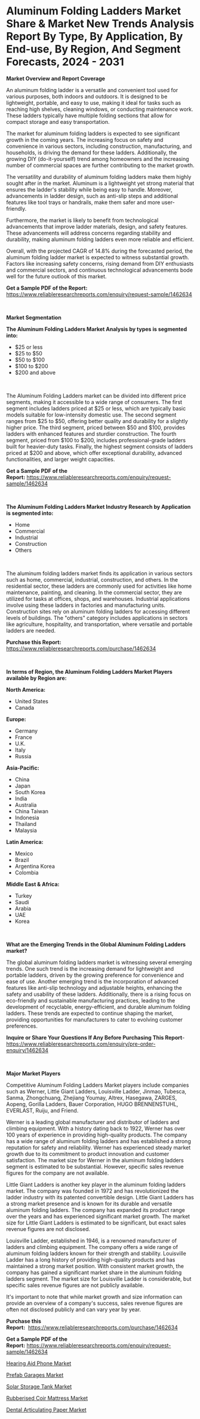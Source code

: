 <p><h1>Aluminum Folding Ladders Market Share & Market New Trends Analysis Report By Type, By Application, By End-use, By Region, And Segment Forecasts, 2024 - 2031</h1></p><p><strong>Market Overview and Report Coverage</strong></p>
<p><p>An aluminum folding ladder is a versatile and convenient tool used for various purposes, both indoors and outdoors. It is designed to be lightweight, portable, and easy to use, making it ideal for tasks such as reaching high shelves, cleaning windows, or conducting maintenance work. These ladders typically have multiple folding sections that allow for compact storage and easy transportation.</p><p>The market for aluminum folding ladders is expected to see significant growth in the coming years. The increasing focus on safety and convenience in various sectors, including construction, manufacturing, and households, is driving the demand for these ladders. Additionally, the growing DIY (do-it-yourself) trend among homeowners and the increasing number of commercial spaces are further contributing to the market growth.</p><p>The versatility and durability of aluminum folding ladders make them highly sought after in the market. Aluminum is a lightweight yet strong material that ensures the ladder's stability while being easy to handle. Moreover, advancements in ladder design, such as anti-slip steps and additional features like tool trays or handrails, make them safer and more user-friendly.</p><p>Furthermore, the market is likely to benefit from technological advancements that improve ladder materials, design, and safety features. These advancements will address concerns regarding stability and durability, making aluminum folding ladders even more reliable and efficient.</p><p>Overall, with the projected CAGR of 14.8% during the forecasted period, the aluminum folding ladder market is expected to witness substantial growth. Factors like increasing safety concerns, rising demand from DIY enthusiasts and commercial sectors, and continuous technological advancements bode well for the future outlook of this market.</p></p>
<p><strong>Get a Sample PDF of the Report:</strong> <a href="https://www.reliableresearchreports.com/enquiry/request-sample/1462634">https://www.reliableresearchreports.com/enquiry/request-sample/1462634</a></p>
<p>&nbsp;</p>
<p><strong>Market Segmentation</strong></p>
<p><strong>The Aluminum Folding Ladders Market Analysis by types is segmented into:</strong></p>
<p><ul><li>$25 or less</li><li>$25 to $50</li><li>$50 to $100</li><li>$100 to $200</li><li>$200 and above</li></ul></p>
<p>&nbsp;</p>
<p><p>The Aluminum Folding Ladders market can be divided into different price segments, making it accessible to a wide range of consumers. The first segment includes ladders priced at $25 or less, which are typically basic models suitable for low-intensity domestic use. The second segment ranges from $25 to $50, offering better quality and durability for a slightly higher price. The third segment, priced between $50 and $100, provides ladders with enhanced features and sturdier construction. The fourth segment, priced from $100 to $200, includes professional-grade ladders built for heavier-duty tasks. Finally, the highest segment consists of ladders priced at $200 and above, which offer exceptional durability, advanced functionalities, and larger weight capacities.</p></p>
<p><strong>Get a Sample PDF of the Report:</strong>&nbsp;<a href="https://www.reliableresearchreports.com/enquiry/request-sample/1462634">https://www.reliableresearchreports.com/enquiry/request-sample/1462634</a></p>
<p>&nbsp;</p>
<p><strong>The Aluminum Folding Ladders Market Industry Research by Application is segmented into:</strong></p>
<p><ul><li>Home</li><li>Commercial</li><li>Industrial</li><li>Construction</li><li>Others</li></ul></p>
<p>&nbsp;</p>
<p><p>The aluminum folding ladders market finds its application in various sectors such as home, commercial, industrial, construction, and others. In the residential sector, these ladders are commonly used for activities like home maintenance, painting, and cleaning. In the commercial sector, they are utilized for tasks at offices, shops, and warehouses. Industrial applications involve using these ladders in factories and manufacturing units. Construction sites rely on aluminum folding ladders for accessing different levels of buildings. The "others" category includes applications in sectors like agriculture, hospitality, and transportation, where versatile and portable ladders are needed.</p></p>
<p><strong>Purchase this Report:</strong>&nbsp; <a href="https://www.reliableresearchreports.com/purchase/1462634">https://www.reliableresearchreports.com/purchase/1462634</a></p>
<p>&nbsp;</p>
<p><strong>In terms of Region, the Aluminum Folding Ladders Market Players available by Region are:</strong></p>
<p>
    <p> <strong> North America: </strong>
        <ul>
            <li>United States</li>
            <li>Canada</li>
        </ul>
        </p> 
    <p> <strong> Europe: </strong>
        <ul>
            <li>Germany</li>
            <li>France</li>
            <li>U.K.</li>
            <li>Italy</li>
            <li>Russia</li>
        </ul>
        </p> 
    <p> <strong> Asia-Pacific: </strong>
        <ul>
            <li>China</li>
            <li>Japan</li>
            <li>South Korea</li>
            <li>India</li>
            <li>Australia</li>
            <li>China Taiwan</li>
            <li>Indonesia</li>
            <li>Thailand</li>
            <li>Malaysia</li>
        </ul>
        </p> 
    <p> <strong> Latin America: </strong>
        <ul>
            <li>Mexico</li>
            <li>Brazil</li>
            <li>Argentina Korea</li>
            <li>Colombia</li>
        </ul>
        </p> 
    <p> <strong> Middle East & Africa: </strong>
        <ul>
            <li>Turkey</li>
            <li>Saudi</li>
            <li>Arabia</li>
            <li>UAE</li>
            <li>Korea</li>
        </ul>
    </p>
    </p>
<p>&nbsp;</p>
<p><strong>What are the Emerging Trends in the Global Aluminum Folding Ladders market?</strong></p>
<p><p>The global aluminum folding ladders market is witnessing several emerging trends. One such trend is the increasing demand for lightweight and portable ladders, driven by the growing preference for convenience and ease of use. Another emerging trend is the incorporation of advanced features like anti-slip technology and adjustable heights, enhancing the safety and usability of these ladders. Additionally, there is a rising focus on eco-friendly and sustainable manufacturing practices, leading to the development of recyclable, energy-efficient, and durable aluminum folding ladders. These trends are expected to continue shaping the market, providing opportunities for manufacturers to cater to evolving customer preferences.</p></p>
<p><strong>Inquire or Share Your Questions If Any Before Purchasing This Report</strong>- <a href="https://www.reliableresearchreports.com/enquiry/pre-order-enquiry/1462634">https://www.reliableresearchreports.com/enquiry/pre-order-enquiry/1462634</a></p>
<p>&nbsp;</p>
<p><strong>Major Market Players</strong></p>
<p><p>Competitive Aluminum Folding Ladders Market players include companies such as Werner, Little Giant Ladders, Louisville Ladder, Jinmao, Tubesca, Sanma, Zhongchuang, Zhejiang Youmay, Altrex, Hasegawa, ZARGES, Aopeng, Gorilla Ladders, Bauer Corporation, HUGO BRENNENSTUHL, EVERLAST, Ruiju, and Friend. </p><p>Werner is a leading global manufacturer and distributor of ladders and climbing equipment. With a history dating back to 1922, Werner has over 100 years of experience in providing high-quality products. The company has a wide range of aluminum folding ladders and has established a strong reputation for safety and reliability. Werner has experienced steady market growth due to its commitment to product innovation and customer satisfaction. The market size for Werner in the aluminum folding ladders segment is estimated to be substantial. However, specific sales revenue figures for the company are not available. </p><p>Little Giant Ladders is another key player in the aluminum folding ladders market. The company was founded in 1972 and has revolutionized the ladder industry with its patented convertible design. Little Giant Ladders has a strong market presence and is known for its durable and versatile aluminum folding ladders. The company has expanded its product range over the years and has experienced significant market growth. The market size for Little Giant Ladders is estimated to be significant, but exact sales revenue figures are not disclosed. </p><p>Louisville Ladder, established in 1946, is a renowned manufacturer of ladders and climbing equipment. The company offers a wide range of aluminum folding ladders known for their strength and stability. Louisville Ladder has a long history of providing high-quality products and has maintained a strong market position. With consistent market growth, the company has gained a significant market share in the aluminum folding ladders segment. The market size for Louisville Ladder is considerable, but specific sales revenue figures are not publicly available. </p><p>It's important to note that while market growth and size information can provide an overview of a company's success, sales revenue figures are often not disclosed publicly and can vary year by year.</p></p>
<p><strong>Purchase this Report:</strong>&nbsp;&nbsp;<a href="https://www.reliableresearchreports.com/purchase/1462634">https://www.reliableresearchreports.com/purchase/1462634</a></p>
<p></p>
<p><strong>Get a Sample PDF of the Report:</strong>&nbsp;<a href="https://www.reliableresearchreports.com/enquiry/request-sample/1462634">https://www.reliableresearchreports.com/enquiry/request-sample/1462634</a></p>
<p><p><a href="https://github.com/gshchiplitsov/Market-Research-Report-List-2/blob/main/hearing-aid-phone-market.md">Hearing Aid Phone Market</a></p><p><a href="https://github.com/rahu1503/Market-Research-Report-List-2/blob/main/prefab-garages-market.md">Prefab Garages Market</a></p><p><a href="https://github.com/rahu1502/Market-Research-Report-List-2/blob/main/solar-storage-tank-market.md">Solar Storage Tank Market</a></p><p><a href="https://github.com/rahu1501/Market-Research-Report-List-2/blob/main/rubberised-coir-mattress-market.md">Rubberised Coir Mattress Market</a></p><p><a href="https://github.com/rahu1505/Market-Research-Report-List-2/blob/main/dental-articulating-paper-market.md">Dental Articulating Paper Market</a></p></p>